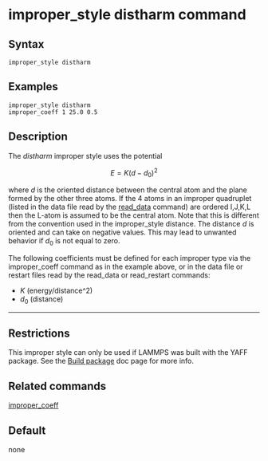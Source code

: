 # improper_style distharm command

## Syntax

``` LAMMPS
improper_style distharm
```

## Examples

``` LAMMPS
improper_style distharm
improper_coeff 1 25.0 0.5
```

## Description

The *distharm* improper style uses the potential

$$E = K (d - d_0)^2$$

where $d$ is the oriented distance between the central atom and the
plane formed by the other three atoms. If the 4 atoms in an improper
quadruplet (listed in the data file read by the [read_data](read_data)
command) are ordered I,J,K,L then the L-atom is assumed to be the
central atom. Note that this is different from the convention used in
the improper_style distance. The distance $d$ is oriented and can take
on negative values. This may lead to unwanted behavior if $d_0$ is not
equal to zero.

The following coefficients must be defined for each improper type via
the improper_coeff command as in the example above, or in the data file
or restart files read by the read_data or read_restart commands:

-   $K$ (energy/distance\^2)
-   $d_0$ (distance)

------------------------------------------------------------------------

## Restrictions

This improper style can only be used if LAMMPS was built with the YAFF
package. See the [Build package](Build_package) doc page for more info.

## Related commands

[improper_coeff](improper_coeff)

## Default

none
